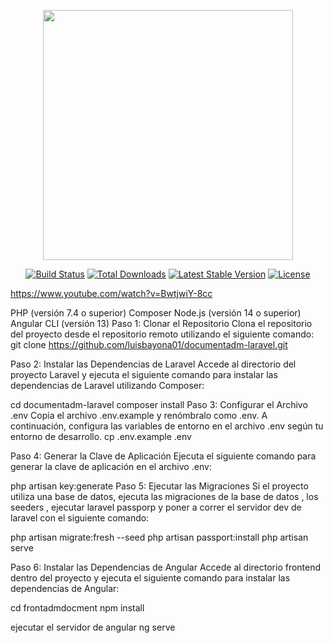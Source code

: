 <p align="center"><a href="https://laravel.com" target="_blank"><img src="https://raw.githubusercontent.com/laravel/art/master/logo-lockup/5%20SVG/2%20CMYK/1%20Full%20Color/laravel-logolockup-cmyk-red.svg" width="400"></a></p>

<p align="center">
<a href="https://travis-ci.org/laravel/framework"><img src="https://travis-ci.org/laravel/framework.svg" alt="Build Status"></a>
<a href="https://packagist.org/packages/laravel/framework"><img src="https://img.shields.io/packagist/dt/laravel/framework" alt="Total Downloads"></a>
<a href="https://packagist.org/packages/laravel/framework"><img src="https://img.shields.io/packagist/v/laravel/framework" alt="Latest Stable Version"></a>
<a href="https://packagist.org/packages/laravel/framework"><img src="https://img.shields.io/packagist/l/laravel/framework" alt="License"></a>
</p>



https://www.youtube.com/watch?v=BwtjwiY-8cc

PHP (versión 7.4 o superior)
Composer
Node.js (versión 14 o superior)
Angular CLI (versión 13)
Paso 1: Clonar el Repositorio
Clona el repositorio del proyecto desde el repositorio remoto utilizando el siguiente comando:
git clone https://github.com/luisbayona01/documentadm-laravel.git

Paso 2: Instalar las Dependencias de Laravel
Accede al directorio del proyecto Laravel y ejecuta el siguiente comando para instalar las dependencias de Laravel utilizando Composer:


cd documentadm-laravel
composer install
Paso 3: Configurar el Archivo .env
Copia el archivo .env.example y renómbralo como .env. A continuación, configura las variables de entorno en el archivo .env según tu entorno de desarrollo.
cp .env.example .env

Paso 4: Generar la Clave de Aplicación
Ejecuta el siguiente comando para generar la clave de aplicación en el archivo .env:

php artisan key:generate
Paso 5: Ejecutar las Migraciones
Si el proyecto utiliza una base de datos, ejecuta las migraciones de la base de datos , los seeders ,  ejecutar laravel passporp  y poner a correr el servidor dev de laravel con el siguiente comando:

 php artisan migrate:fresh --seed
 php artisan passport:install
 php  artisan  serve

Paso 6: Instalar las Dependencias de Angular
Accede al directorio frontend dentro del proyecto y ejecuta el siguiente comando para instalar las dependencias de Angular:

cd  frontadmdocment
npm install

ejecutar el servidor de  angular
ng  serve  


